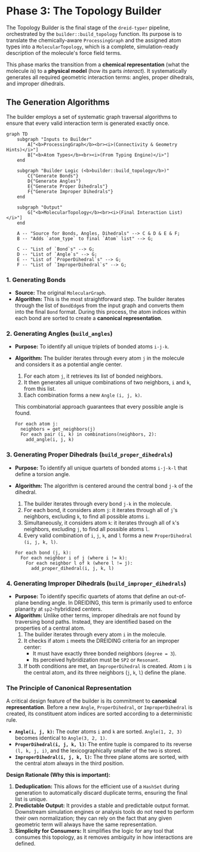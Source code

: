 # Phase 3: The Topology Builder

The Topology Builder is the final stage of the `dreid-typer` pipeline, orchestrated by the `builder::build_topology` function. Its purpose is to translate the chemically-aware `ProcessingGraph` and the assigned atom types into a `MolecularTopology`, which is a complete, simulation-ready description of the molecule's force field terms.

This phase marks the transition from a **chemical representation** (what the molecule _is_) to a **physical model** (how its parts _interact_). It systematically generates all required geometric interaction terms: angles, proper dihedrals, and improper dihedrals.

## The Generation Algorithms

The builder employs a set of systematic graph traversal algorithms to ensure that every valid interaction term is generated exactly once.

```mermaid
graph TD
    subgraph "Inputs to Builder"
        A["<b>ProcessingGraph</b><br><i>(Connectivity & Geometry Hints)</i>"]
        B["<b>Atom Types</b><br><i>(From Typing Engine)</i>"]
    end

    subgraph "Builder Logic (<b>builder::build_topology</b>)"
        C{"Generate Bonds"}
        D{"Generate Angles"}
        E{"Generate Proper Dihedrals"}
        F{"Generate Improper Dihedrals"}
    end

    subgraph "Output"
        G["<b>MolecularTopology</b><br><i>(Final Interaction List)</i>"]
    end

    A -- "Source for Bonds, Angles, Dihedrals" --> C & D & E & F;
    B -- "Adds `atom_type` to final `Atom` list" --> G;

    C -- "List of `Bond`s" --> G;
    D -- "List of `Angle`s" --> G;
    E -- "List of `ProperDihedral`s" --> G;
    F -- "List of `ImproperDihedral`s" --> G;
```

### 1. Generating Bonds

- **Source:** The original `MolecularGraph`.
- **Algorithm:** This is the most straightforward step. The builder iterates through the list of `BondEdge`s from the input graph and converts them into the final `Bond` format. During this process, the atom indices within each bond are sorted to create a **canonical representation**.

### 2. Generating Angles (`build_angles`)

- **Purpose:** To identify all unique triplets of bonded atoms `i-j-k`.
- **Algorithm:** The builder iterates through every atom `j` in the molecule and considers it as a potential angle center.

  1. For each atom `j`, it retrieves its list of bonded neighbors.
  2. It then generates all unique combinations of two neighbors, `i` and `k`, from this list.
  3. Each combination forms a new `Angle` `(i, j, k)`.

  This combinatorial approach guarantees that every possible angle is found.

  ```
  For each atom j:
    neighbors = get_neighbors(j)
    For each pair (i, k) in combinations(neighbors, 2):
      add_angle(i, j, k)
  ```

### 3. Generating Proper Dihedrals (`build_proper_dihedrals`)

- **Purpose:** To identify all unique quartets of bonded atoms `i-j-k-l` that define a torsion angle.
- **Algorithm:** The algorithm is centered around the central bond `j-k` of the dihedral.

  1. The builder iterates through every bond `j-k` in the molecule.
  2. For each bond, it considers atom `j`: it iterates through all of `j`'s neighbors, excluding `k`, to find all possible atoms `i`.
  3. Simultaneously, it considers atom `k`: it iterates through all of `k`'s neighbors, excluding `j`, to find all possible atoms `l`.
  4. Every valid combination of `i`, `j`, `k`, and `l` forms a new `ProperDihedral` `(i, j, k, l)`.

  ```
  For each bond (j, k):
    For each neighbor i of j (where i != k):
      For each neighbor l of k (where l != j):
        add_proper_dihedral(i, j, k, l)
  ```

### 4. Generating Improper Dihedrals (`build_improper_dihedrals`)

- **Purpose:** To identify specific quartets of atoms that define an out-of-plane bending angle. In DREIDING, this term is primarily used to enforce planarity at `sp2`-hybridized centers.
- **Algorithm:** Unlike other terms, improper dihedrals are not found by traversing bond paths. Instead, they are identified based on the properties of a central atom.
  1. The builder iterates through every atom `i` in the molecule.
  2. It checks if atom `i` meets the DREIDING criteria for an improper center:
     - It must have exactly three bonded neighbors (`degree = 3`).
     - Its perceived hybridization must be `SP2` or `Resonant`.
  3. If both conditions are met, an `ImproperDihedral` is created. Atom `i` is the central atom, and its three neighbors (`j`, `k`, `l`) define the plane.

### The Principle of Canonical Representation

A critical design feature of the builder is its commitment to **canonical representation**. Before a new `Angle`, `ProperDihedral`, or `ImproperDihedral` is created, its constituent atom indices are sorted according to a deterministic rule.

- **`Angle(i, j, k)`:** The outer atoms `i` and `k` are sorted. `Angle(1, 2, 3)` becomes identical to `Angle(3, 2, 1)`.
- **`ProperDihedral(i, j, k, l)`:** The entire tuple is compared to its reverse `(l, k, j, i)`, and the lexicographically smaller of the two is stored.
- **`ImproperDihedral(i, j, k, l)`:** The three plane atoms are sorted, with the central atom always in the third position.

**Design Rationale (Why this is important):**

1. **Deduplication:** This allows for the efficient use of a `HashSet` during generation to automatically discard duplicate terms, ensuring the final list is unique.
2. **Predictable Output:** It provides a stable and predictable output format. Downstream simulation engines or analysis tools do not need to perform their own normalization; they can rely on the fact that any given geometric term will always have the same representation.
3. **Simplicity for Consumers:** It simplifies the logic for any tool that consumes this topology, as it removes ambiguity in how interactions are defined.
